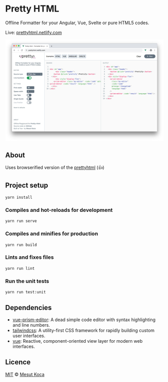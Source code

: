 # Pretty HTML

Offline Formatter for your Angular, Vue, Svelte or pure HTML5 codes.

Live: [prettyhtml.netlify.com](https://prettyhtml.netlify.com)

![Screenshot of prettyhtml](src/assets/screenshot.jpg)

## About

Uses browserified version of the [prettyhtml](https://ghub.io/@starptech/prettyhtml)
(👍)

## Project setup

```
yarn install
```

### Compiles and hot-reloads for development

```
yarn run serve
```

### Compiles and minifies for production

```
yarn run build
```

### Lints and fixes files

```
yarn run lint
```

### Run the unit tests

```
yarn run test:unit
```

## Dependencies

- [vue-prism-editor](https://ghub.io/vue-prism-editor): A dead simple code editor with syntax highlighting and line numbers.
- [tailwindcss](https://ghub.io/tailwindcss): A utility-first CSS framework for rapidly building custom user interfaces.
- [vue](https://ghub.io/vue): Reactive, component-oriented view layer for modern web interfaces.

## Licence

[MIT](https://opensource.org/licenses/MIT) © [Mesut Koca](https://mesutkoca.com)
